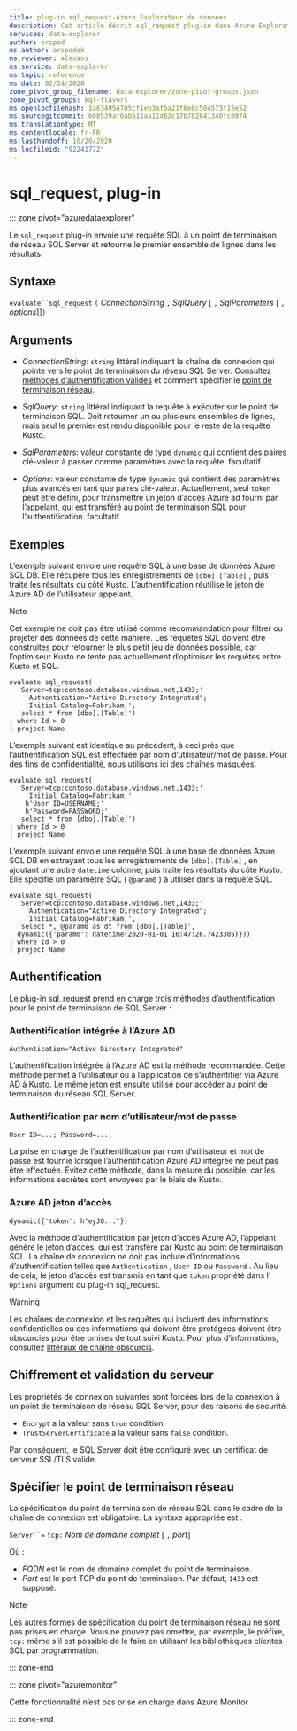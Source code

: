 ```yaml
---
title: plug-in sql_request-Azure Explorateur de données
description: Cet article décrit sql_request plug-in dans Azure Explorateur de données.
services: data-explorer
author: orspod
ms.author: orspodek
ms.reviewer: alexans
ms.service: data-explorer
ms.topic: reference
ms.date: 02/24/2020
zone_pivot_group_filename: data-explorer/zone-pivot-groups.json
zone_pivot_groups: kql-flavors
ms.openlocfilehash: 1a6349547d5cf1eb3af5a21f6e8c504573f15e52
ms.sourcegitcommit: 608539af6ab511aa11d82c17b782641340fc8974
ms.translationtype: MT
ms.contentlocale: fr-FR
ms.lasthandoff: 10/20/2020
ms.locfileid: "92241772"
---
```

# <a name="sql_request-plugin"></a>sql_request, plug-in

::: zone pivot="azuredataexplorer"

Le `sql_request` plug-in envoie une requête SQL à un point de terminaison de réseau SQL Server et retourne le premier ensemble de lignes dans les résultats.

## <a name="syntax"></a>Syntaxe

  `evaluate``sql_request` `(` *ConnectionString* `,` *SqlQuery* [ `,` *SqlParameters* [ `,` *options*]]`)`

## <a name="arguments"></a>Arguments

* *ConnectionString*: `string` littéral indiquant la chaîne de connexion qui pointe vers le point de terminaison du réseau SQL Server. Consultez [méthodes d’authentification valides](#authentication) et comment spécifier le [point de terminaison réseau](#specify-the-network-endpoint).

* *SqlQuery*: `string` littéral indiquant la requête à exécuter sur le point de terminaison SQL. Doit retourner un ou plusieurs ensembles de lignes, mais seul le premier est rendu disponible pour le reste de la requête Kusto.

* *SqlParameters*: valeur constante de type `dynamic` qui contient des paires clé-valeur à passer comme paramètres avec la requête. facultatif.
  
* *Options*: valeur constante de type `dynamic` qui contient des paramètres plus avancés en tant que paires clé-valeur. Actuellement, seul `token` peut être défini, pour transmettre un jeton d’accès Azure ad fourni par l’appelant, qui est transféré au point de terminaison SQL pour l’authentification. facultatif.

## <a name="examples"></a>Exemples

L’exemple suivant envoie une requête SQL à une base de données Azure SQL DB. Elle récupère tous les enregistrements de `[dbo].[Table]` , puis traite les résultats du côté Kusto. L’authentification réutilise le jeton de Azure AD de l’utilisateur appelant. 

> [!NOTE]
> Cet exemple ne doit pas être utilisé comme recommandation pour filtrer ou projeter des données de cette manière. Les requêtes SQL doivent être construites pour retourner le plus petit jeu de données possible, car l’optimiseur Kusto ne tente pas actuellement d’optimiser les requêtes entre Kusto et SQL.

```kusto
evaluate sql_request(
  'Server=tcp:contoso.database.windows.net,1433;'
    'Authentication="Active Directory Integrated";'
    'Initial Catalog=Fabrikam;',
  'select * from [dbo].[Table]')
| where Id > 0
| project Name
```

L’exemple suivant est identique au précédent, à ceci près que l’authentification SQL est effectuée par nom d’utilisateur/mot de passe. Pour des fins de confidentialité, nous utilisons ici des chaînes masquées.

```kusto
evaluate sql_request(
  'Server=tcp:contoso.database.windows.net,1433;'
    'Initial Catalog=Fabrikam;'
    h'User ID=USERNAME;'
    h'Password=PASSWORD;',
  'select * from [dbo].[Table]')
| where Id > 0
| project Name
```

L’exemple suivant envoie une requête SQL à une base de données Azure SQL DB en extrayant tous les enregistrements de `[dbo].[Table]` , en ajoutant une autre `datetime` colonne, puis traite les résultats du côté Kusto.
Elle spécifie un paramètre SQL ( `@param0` ) à utiliser dans la requête SQL.

```kusto
evaluate sql_request(
  'Server=tcp:contoso.database.windows.net,1433;'
    'Authentication="Active Directory Integrated";'
    'Initial Catalog=Fabrikam;',
  'select *, @param0 as dt from [dbo].[Table]',
  dynamic({'param0': datetime(2020-01-01 16:47:26.7423305)}))
| where Id > 0
| project Name
```

## <a name="authentication"></a>Authentification

Le plug-in sql_request prend en charge trois méthodes d’authentification pour le point de terminaison de SQL Server :

### <a name="azure-ad-integrated-authentication"></a>Authentification intégrée à l’Azure AD 

`Authentication="Active Directory Integrated"`

  L’authentification intégrée à l’Azure AD est la méthode recommandée. Cette méthode permet à l’utilisateur ou à l’application de s’authentifier via Azure AD à Kusto. Le même jeton est ensuite utilisé pour accéder au point de terminaison du réseau SQL Server.

### <a name="usernamepassword-authentication"></a>Authentification par nom d’utilisateur/mot de passe

`User ID=...; Password=...;`

  La prise en charge de l’authentification par nom d’utilisateur et mot de passe est fournie lorsque l’authentification Azure AD intégrée ne peut pas être effectuée. Évitez cette méthode, dans la mesure du possible, car les informations secrètes sont envoyées par le biais de Kusto.

### <a name="azure-ad-access-token"></a>Azure AD jeton d’accès

`dynamic({'token': h"eyJ0..."})`

   Avec la méthode d’authentification par jeton d’accès Azure AD, l’appelant génère le jeton d’accès, qui est transféré par Kusto au point de terminaison SQL. La chaîne de connexion ne doit pas inclure d’informations d’authentification telles que `Authentication` , `User ID` ou `Password` . Au lieu de cela, le jeton d’accès est transmis en tant que `token` propriété dans l' `Options` argument du plug-in sql_request.
     
> [!WARNING]
> Les chaînes de connexion et les requêtes qui incluent des informations confidentielles ou des informations qui doivent être protégées doivent être obscurcies pour être omises de tout suivi Kusto.
> Pour plus d’informations, consultez [littéraux de chaîne obscurcis](scalar-data-types/string.md#obfuscated-string-literals).

## <a name="encryption-and-server-validation"></a>Chiffrement et validation du serveur

Les propriétés de connexion suivantes sont forcées lors de la connexion à un point de terminaison de réseau SQL Server, pour des raisons de sécurité.

* `Encrypt` a la valeur sans `true` condition.
* `TrustServerCertificate` a la valeur sans `false` condition.

Par conséquent, le SQL Server doit être configuré avec un certificat de serveur SSL/TLS valide.

## <a name="specify-the-network-endpoint"></a>Spécifier le point de terminaison réseau

La spécification du point de terminaison de réseau SQL dans le cadre de la chaîne de connexion est obligatoire.
La syntaxe appropriée est :

`Server``=` `tcp:` *Nom de domaine complet* [ `,` *port*]

Où :

* *FQDN* est le nom de domaine complet du point de terminaison.
* *Port* est le port TCP du point de terminaison. Par défaut, `1433` est supposé.

> [!NOTE]
> Les autres formes de spécification du point de terminaison réseau ne sont pas prises en charge.
> Vous ne pouvez pas omettre, par exemple, le préfixe, `tcp:` même s’il est possible de le faire en utilisant les bibliothèques clientes SQL par programmation.

::: zone-end

::: zone pivot="azuremonitor"

Cette fonctionnalité n’est pas prise en charge dans Azure Monitor

::: zone-end
